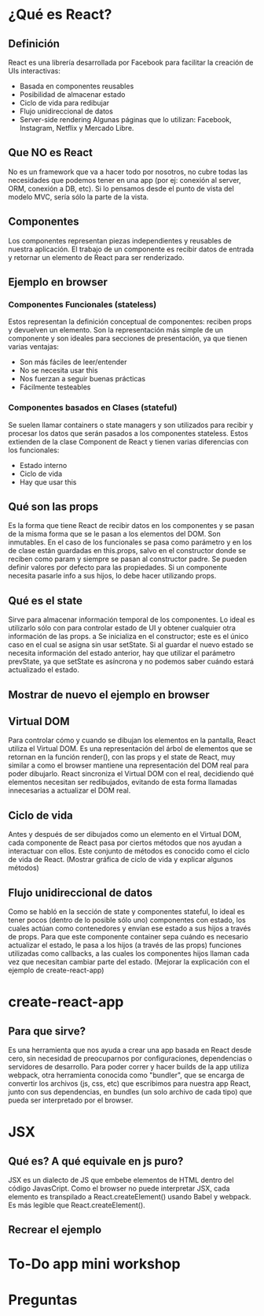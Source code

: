 # ¿Qué es React?
## Definición
React es una librería desarrollada por Facebook para facilitar la creación de UIs interactivas:
  - Basada en componentes reusables
  - Posibilidad de almacenar estado
  - Ciclo de vida para redibujar
  - Flujo unidireccional de datos
  - Server-side rendering
Algunas páginas que lo utilizan: Facebook, Instagram, Netflix y Mercado Libre.
## Que NO es React
No es un framework que va a hacer todo por nosotros, no cubre todas las necesidades que podemos tener en una app (por ej: conexión al server, ORM, conexión a DB, etc). Si lo pensamos desde el punto de vista del modelo MVC, sería sólo la parte de la vista.
## Componentes
Los componentes representan piezas independientes y reusables de nuestra aplicación. El trabajo de un componente es recibir datos de entrada y retornar un elemento de React para ser renderizado.
## Ejemplo en browser
### Componentes Funcionales (stateless)
Estos representan la definición conceptual de componentes: reciben props y devuelven un elemento. Son la representación más simple de un componente y son ideales para secciones de presentación, ya que tienen varias ventajas:
  - Son más fáciles de leer/entender
  - No se necesita usar this
  - Nos fuerzan a seguir buenas prácticas
  - Fácilmente testeables
### Componentes basados en Clases (stateful)
Se suelen llamar containers o state managers y son utilizados para recibir y procesar los datos que serán pasados a los componentes stateless. Estos extienden de la clase Component de React y tienen varias diferencias con los funcionales:
  - Estado interno
  - Ciclo de vida
  - Hay que usar this
## Qué son las props
Es la forma que tiene React de recibir datos en los componentes y se pasan de la misma forma que se le pasan a los elementos del DOM. Son inmutables. En el caso de los funcionales se pasa como parámetro y en los de clase están guardadas en this.props, salvo en el constructor donde se reciben como param y siempre se pasan al constructor padre. Se pueden definir valores por defecto para las propiedades. Si un componente necesita pasarle info a sus hijos, lo debe hacer utilizando props.
## Qué es el state
Sirve para almacenar información temporal de los componentes. Lo ideal es utilizarlo sólo con para controlar estado de UI y obtener cualquier otra información de las props. a Se inicializa en el constructor; este es el único caso en el cual se asigna sin usar setState. Si al guardar el nuevo estado se necesita información del estado anterior, hay que utilizar el parámetro prevState, ya que setState es asíncrona y no podemos saber cuándo estará actualizado el estado.
## Mostrar de nuevo el ejemplo en browser
## Virtual DOM
Para controlar cómo y cuando se dibujan los elementos en la pantalla, React utiliza el Virtual DOM. Es una representación del árbol de elementos que se retornan en la función render(), con las props y el state de React, muy similar a como el browser mantiene una representación del DOM real para poder dibujarlo. React sincroniza el Virtual DOM con el real, decidiendo qué elementos necesitan ser redibujados, evitando de esta forma llamadas innecesarias a actualizar el DOM real.
## Ciclo de vida
Antes y después de ser dibujados como un elemento en el Virtual DOM, cada componente de React pasa por ciertos métodos que nos ayudan a interactuar con ellos. Este conjunto de métodos es conocido como el ciclo de vida de React. (Mostrar gráfica de ciclo de vida y explicar algunos métodos)
## Flujo unidireccional de datos
Como se habló en la sección de state y componentes stateful, lo ideal es tener pocos (dentro de lo posible sólo uno) componentes con estado, los cuales actúan como contenedores y envían ese estado a sus hijos a través de props. Para que este componente container sepa cuándo es necesario actualizar el estado, le pasa a los hijos (a través de las props) funciones utilizadas como callbacks, a las cuales los componentes hijos llaman cada vez que necesitan cambiar parte del estado. (Mejorar la explicación con el ejemplo de create-react-app)
# create-react-app
## Para que sirve?
Es una herramienta que nos ayuda a crear una app basada en React desde cero, sin necesidad de preocuparnos por configuraciones, dependencias o servidores de desarrollo. Para poder correr y hacer builds de la app utiliza webpack, otra herramienta conocida como "bundler", que se encarga de convertir los archivos (js, css, etc) que escribimos para nuestra app React, junto con sus dependencias, en bundles (un solo archivo de cada tipo) que pueda ser interpretado por el browser.
# JSX
## Qué es? A qué equivale en js puro?
JSX es un dialecto de JS que embebe elementos de HTML dentro del código JavasCript. Como el browser no puede interpretar JSX, cada elemento es transpilado a React.createElement() usando Babel y webpack. Es más legible que React.createElement().
## Recrear el ejemplo
# To-Do app mini workshop
# Preguntas